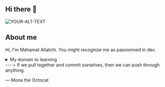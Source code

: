 ## Hi there 👋

<picture>
 <source media="(prefers-color-scheme: dark)" srcset="YOUR-DARKMODE-IMAGE">
 <source media="(prefers-color-scheme: light)" srcset="YOUR-LIGHTMODE-IMAGE">
 <img alt="YOUR-ALT-TEXT" src="YOUR-DEFAULT-IMAGE">
</picture>

## About me

<!-- TO DO: add more details about me later -->
Hi, I'm Mahamat Allatchi. You might recognize me as passionned in dev.

<details>
 <summary>My domain to learning </summary>
 
  | Rank | Technology    |
  |-----:|---------------|
  |     1|   python      |
  |     2|    java       |
  |     3|  Data Science |

</details>
---
> If we pull together and commit ourselves, then we can push through anything.

— Mona the Octocat


<!--
**Allatchimi/Allatchimi** is a ✨ _special_ ✨ repository because its `README.md` (this file) appears on your GitHub profile.

Here are some ideas to get you started:

- 🔭 I’m currently working on ...
- 🌱 I’m currently learning ...
- 👯 I’m looking to collaborate on ...
- 🤔 I’m looking for help with ...
- 💬 Ask me about ...
- 📫 How to reach me: ...
- 😄 Pronouns: ...
- ⚡ Fun fact: ...
-->
